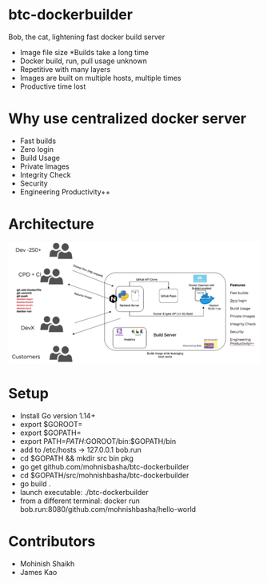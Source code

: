 # btc-dockerbuilder
Bob, the cat, lightening fast docker build server

* Image file size
*Builds take a long time
* Docker build, run, pull usage unknown
* Repetitive with many layers
* Images are built on multiple hosts, multiple times
* Productive time lost

# Why use centralized docker server
* Fast builds
* Zero login
* Build Usage
* Private Images
* Integrity Check
* Security
* Engineering Productivity++


# Architecture
![Lightening fast docker build server](resources/dockerbuildserver.jpeg)

# Setup
* Install Go version 1.14+
* export $GOROOT=<path to go installation folder>
* export $GOPATH=<path to working dir>
* export PATH=$PATH:$GOROOT/bin:$GOPATH/bin
* add to /etc/hosts -> 127.0.0.1       bob.run
* cd $GOPATH && mkdir src bin pkg
* go get github.com/mohnisbasha/btc-dockerbuilder
* cd $GOPATH/src/mohnishbasha/btc-dockerbuilder
* go build .
* launch executable: ./btc-dockerbuilder
* from a different terminal: docker run bob.run:8080/github.com/mohnishbasha/hello-world

# Contributors
* Mohinish Shaikh
* James Kao
